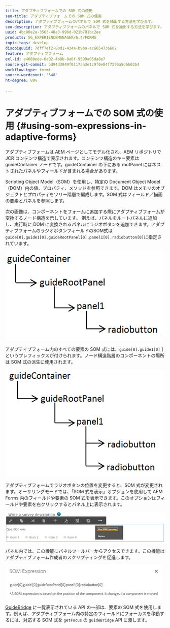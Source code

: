 ```yaml
---
title: アダプティブフォームでの SOM 式の使用
seo-title: アダプティブフォームでの SOM 式の使用
description: アダプティブフォームのパネルで SOM 式を抽出する方法を学びます。
seo-description: アダプティブフォームのパネルで SOM 式を抽出する方法を学びます。
uuid: 4bc80e2a-3563-48a3-996d-021b701bc2ee
products: SG_EXPERIENCEMANAGER/6.4/FORMS
topic-tags: develop
discoiquuid: 7dff7ef2-80d1-434a-b9b0-ac6654736602
feature: アダプティブフォーム
exl-id: e4680ede-6a02-4b8b-8a6f-9599a05da8e7
source-git-commit: bd94d3949f0117aa3e1c9f0e84f7293a5d6b03b4
workflow-type: tm+mt
source-wordcount: '348'
ht-degree: 89%

---
```


# アダプティブフォームでの SOM 式の使用 {#using-som-expressions-in-adaptive-forms}

アダプティブフォームは AEM ページとしてモデル化され、AEM リポジトリで JCR コンテンツ構造で表示されます。コンテンツ構造のキー要素は guideContainer ノードです。guideContainer の下にある rootPanel にはネストされたパネルやフィールドが含まれる場合があります。

Scripting Object Model（SOM）を使用し、特定の Document Object Model（DOM）内の値、プロパティ、メソッドを参照できます。DOM はメモリのオブジェクトとプロパティをツリー階層で編成します。SOM 式はフィールド／描画の要素とパネルを参照します。

次の画像は、コンポーネントをフォームに追加する際にアダプティブフォームが変換するノード構造を示しています。 例えば、パネルをルートパネルに追加し、実行時に DOM に変換されるパネルにラジオボタンを追加できます。アダプティブフォームのラジオボタンフィールドのSOM式は`guide[0].guide1[0].guideRootPanel[0].panel1[0].radiobutton[0]`に指定されています。

![DOM ツリー](assets/hierarchy-1.png)

アダプティブフォーム内のすべての要素の SOM 式には、`guide[0].guide1[0]` ] というプレフィックスが付けられます。ノード構造階層のコンポーネントの場所は SOM 式の派生に使用されます。

![2 つのラジオボタンを持つ DOM ツリー](assets/hierarchy_radio_button.png)

アダプティブフォームでラジオボタンの位置を変更すると、SOM 式が変更されます。オーサリングモードでは、「SOM 式を表示」オプションを使用して AEM Forms 内のフィールドや要素の SOM 式を表示できます。このオプションはフィールドや要素を右クリックするとパネル上に表示されます。

![アダプティブフォームでの SOM 式の抽出](assets/som-expressions.png)

パネル内では、この機能にパネルツールバーからアクセスできます。この機能はアダプティブフォーム作成者のスクリプティングを促進します。 

![パネルツールバーを使用した SOM 式の抽出](assets/som-expression.png)

[GuideBridge](https://helpx.adobe.com/aem-forms/6/javascript-api/GuideBridge.md) に一覧表示されている API の一部は、要素の SOM 式を使用します。例えば、アダプティブフォーム内の特定のフィールドにフォーカスを移動するには、対応する SOM 式を `getFocus` の `guideBridge` API に渡します。 
